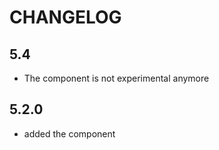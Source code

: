 CHANGELOG
=========

5.4
---

 * The component is not experimental anymore

5.2.0
-----

 * added the component
